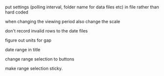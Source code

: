 put settings (polling interval, folder name for data files etc) in file rather than hard coded

when changing the viewing period also change the scale

don't record invalid rows to the date files

figure out units for gap

date range in title

change range selection to buttons

make range selection sticky.